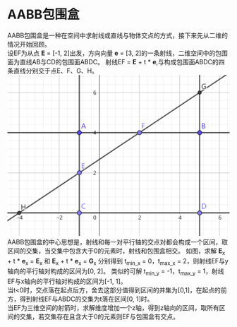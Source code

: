 # AABB包围盒<br>
AABB包围盒是一种在空间中求射线或直线与物体交点的方式，接下来先从二维的情况开始回顾。<br>
设EF为从点 $\mathbf{E}$ = [-1, 2]出发，方向向量 $\mathbf{e}$ = [3, 2]的一条射线，二维空间中的包围面为直线AB与CD的包围面ABDC。
射线EF = $\mathbf{E}$ + t * $\mathbf{e}$,与构成包围面ABDC的四条直线分别交于点E、F、G、H。
<br>
![BoundingBox](https://github.com/xietinghao/games101/blob/master/Whitted-Style%20Ray%20Tracing/BoundingBox.png)
<br>
AABB包围盒的中心思想是，射线和每一对平行轴的交点对都会构成一个区间，取区间的交集，当交集中包含大于0的元素时，射线和包围盒相交。
如图，求解 $\mathbf{E}$<sub>x</sub> + t * $\mathbf{e}$<sub>x</sub> = $\mathbf{E}$<sub>x</sub> 和 $\mathbf{E}$<sub>x</sub> + t * $\mathbf{e}$<sub>x</sub> = $\mathbf{G}$<sub>x</sub>
分别得到 t<sub>min_x</sub> = 0，t<sub>max_x</sub> = 2，则射线EF与y轴向的平行轴对构成的区间为[0, 2]。
类似的可解 t<sub>min_y</sub> = -1，t<sub>max_y</sub> = 1，射线EF与x轴向的平行轴对构成的区间为[-1, 1]。
<br>当t<0时，交点落在起点后方，舍去这部分值得到区间的并集为[0,1]，在起点的前方，得到射线EF与ABDC的交集为t落在区间[0, 1]时。
<br>当EF为三维空间的射箭时，求解维度增加一个z轴，得到z轴向的区间，取所有区间的交集，若交集存在且含大于0的元素则EF与包围盒有交点。
